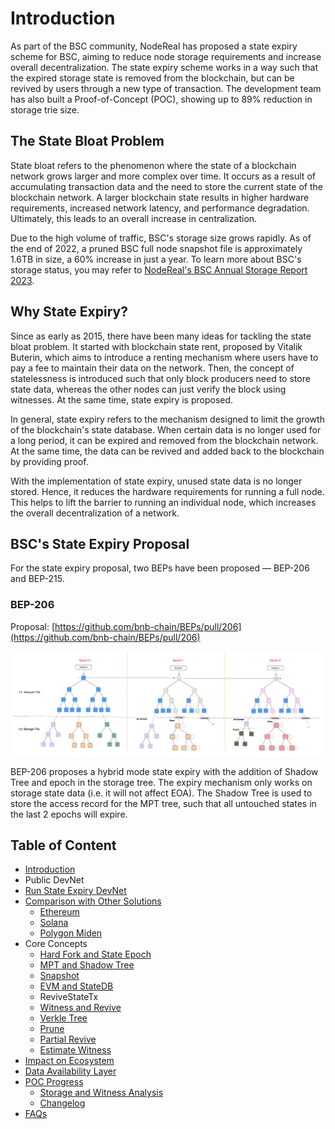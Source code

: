 # Introduction

As part of the BSC community, NodeReal has proposed a state expiry scheme for BSC, aiming to reduce node storage requirements and increase overall decentralization. The state expiry scheme works in a way such that the expired storage state is removed from the blockchain, but can be revived by users through a new type of transaction. The development team has also built a Proof-of-Concept (POC), showing up to 89% reduction in storage trie size.

## The State Bloat Problem

State bloat refers to the phenomenon where the state of a blockchain network grows larger and more complex over time. It occurs as a result of accumulating transaction data and the need to store the current state of the blockchain network. A larger blockchain state results in higher hardware requirements, increased network latency, and performance degradation. Ultimately, this leads to an overall increase in centralization.

Due to the high volume of traffic, BSC's storage size grows rapidly. As of the end of 2022, a pruned BSC full node snapshot file is approximately 1.6TB in size, a 60% increase in just a year. To learn more about BSC's storage status, you may refer to [NodeReal's BSC Annual Storage Report 2023](https://nodereal.io/blog/en/bnb-smart-chain-annual-storage-report-2023/).


## Why State Expiry?

Since as early as 2015, there have been many ideas for tackling the state bloat problem. It started with blockchain state rent, proposed by Vitalik Buterin, which aims to introduce a renting mechanism where users have to pay a fee to maintain their data on the network. Then, the concept of statelessness is introduced such that only block producers need to store state data, whereas the other nodes can just verify the block using witnesses. At the same time, state expiry is proposed.


In general, state expiry refers to the mechanism designed to limit the growth of the blockchain's state database. When certain data is no longer used for a long period, it can be expired and removed from the blockchain network. At the same time, the data can be revived and added back to the blockchain by providing proof.


With the implementation of state expiry, unused state data is no longer stored. Hence, it reduces the hardware requirements for running a full node. This helps to lift the barrier to running an individual node, which increases the overall decentralization of a network.

## BSC's State Expiry Proposal

For the state expiry proposal, two BEPs have been proposed — BEP-206 and BEP-215.

### BEP-206

Proposal: [https://github.com/bnb-chain/BEPs/pull/206](https://github.com/bnb-chain/BEPs/pull/206)

![](assets/bep206-proposal.png)

BEP-206 proposes a hybrid mode state expiry with the addition of Shadow Tree and epoch in the storage tree. The expiry mechanism only works on storage state data (i.e. it will not affect EOA). The Shadow Tree is used to store the access record for the MPT tree, such that all untouched states in the last 2 epochs will expire. <!--More technical details can be found in Private ([https://app.clickup.com/25652588/docs/revbc-25105/revbc-121925](https://app.clickup.com/25652588/docs/revbc-25105/revbc-121925))-->


## Table of Content
<!--ts-->
- [Introduction](introduction.md)
- Public DevNet
- [Run State Expiry DevNet](run-devnet.md)
- [Comparison with Other Solutions](solution-comparison.md)
  + [Ethereum](comparison-eth.md) 
  + [Solana](comparison-sol.md) 
  + [Polygon Miden](comparison-polygon.md) 
- Core Concepts
  + [Hard Fork and State Epoch](hard-fork-and-state-epoch.md) 
  + [MPT and Shadow Tree](mpt-and-shadow-tree.md) 
  + [Snapshot](snapshot.md) 
  + [EVM and StateDB](evm-and-statedb.md) 
  + ReviveStateTx
  + [Witness and Revive](witness-and-revive.md) 
  + [Verkle Tree](verkle-tree.md) 
  + [Prune](prune.md) 
  + [Partial Revive](partial-revive.md) 
  + [Estimate Witness](estimate-witness.md) 
- [Impact on Ecosystem](impact-on-ecosystem.md) 
- [Data Availability Layer](data-availability-layer.md) 
- [POC Progress](poc-progress.md)
  + [Storage and Witness Analysis](storage-and-witness-analysis.md)  
  + [Changelog](changelog.md) 
- [FAQs](faqs.md) 
<!--te-->
